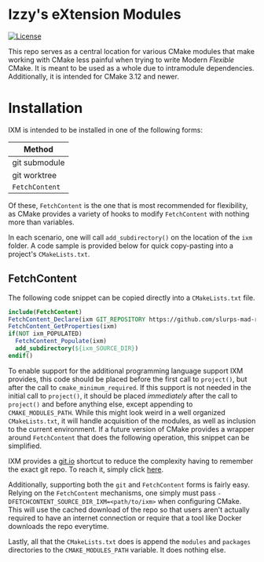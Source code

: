 # Izzy's eXtension Modules

[![License](https://img.shields.io/github/license/slurps-mad-rips/brujeria.svg)](LICENSE.md)

This repo serves as a central location for various CMake modules that make
working with CMake less painful when trying to write Modern *Flexible* CMake.
It is meant to be used as a whole due to intramodule dependencies.
Additionally, it is intended for CMake 3.12 and newer.

# Installation

IXM is intended to be installed in one of the following forms:

|    Method      |
|----------------|
| git submodule  |
| git worktree   |
| `FetchContent` |

Of these, `FetchContent` is the one that is most recommended for flexibility,
as CMake provides a variety of hooks to modify `FetchContent` with nothing more
than variables.

In each scenario, one will call `add_subdirectory()` on the location of the
`ixm` folder. A code sample is provided below for quick copy-pasting into a
project's `CMakeLists.txt`.

## FetchContent

The following code snippet can be copied directly into a `CMakeLists.txt` file.

```cmake
include(FetchContent)
FetchContent_Declare(ixm GIT_REPOSITORY https://github.com/slurps-mad-rips/ixm.git)
FetchContent_GetProperties(ixm)
if(NOT ixm_POPULATED)
  FetchContent_Populate(ixm)
  add_subdirectory(${ixm_SOURCE_DIR})
endif()
```

To enable support for the additional programming language support IXM provides,
this code should be placed before the first call to `project()`, but after the
call to `cmake_minimum_required`. If this support is not needed in the initial
call to `project()`, it should be placed *immediately* after the call to
`project()` and before anything else, except appending to `CMAKE_MODULES_PATH`.
While this might look weird in a well organized `CMakeLists.txt`, it will
handle acquisition of the modules, as well as inclusion to the current
environment. If a future version of CMake provides a wrapper around
`FetchContent` that does the following operation, this snippet can be
simplified.

IXM provides a [git.io] shortcut to reduce the complexity having to remember
the exact git repo. To reach it, simply click [here]. 

Additionally, supporting both the `git` and `FetchContent` forms is
fairly easy. Relying on the `FetchContent` mechanisms, one simply must pass
`-DFETCHCONTENT_SOURCE_DIR_IXM=<path/to/ixm>` when configuring CMake. This will
use the cached download of the repo so that users aren't actually required to
have an internet connection or require that a tool like Docker downloads the
repo everytime.

Lastly, all that the `CMakeLists.txt` does is append the `modules` and
`packages` directories to the `CMAKE_MODULES_PATH` variable. It does nothing
else.

[git.io]: https://git.io
[here]: https://git.io/ixm.git

